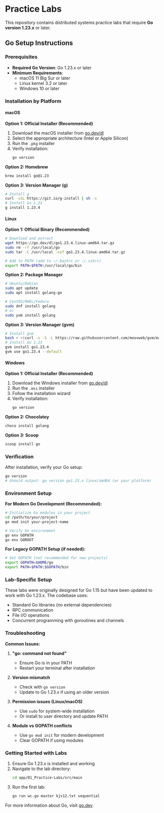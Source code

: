 # Practice Labs

This repository contains distributed systems practice labs that require **Go version 1.23.x** or later.

## Go Setup Instructions

### Prerequisites
- **Required Go Version**: Go 1.23.x or later
- **Minimum Requirements**: 
  - macOS 11 Big Sur or later
  - Linux kernel 3.2 or later
  - Windows 10 or later

### Installation by Platform

#### macOS

**Option 1: Official Installer (Recommended)**
1. Download the macOS installer from [go.dev/dl](https://go.dev/dl/)
2. Select the appropriate architecture (Intel or Apple Silicon)
3. Run the `.pkg` installer
4. Verify installation:
   ```bash
   go version
   ```

**Option 2: Homebrew**
```bash
brew install go@1.23
```

**Option 3: Version Manager (g)**
```bash
# Install g
curl -sSL https://git.io/g-install | sh -s
# Install Go 1.23
g install 1.23.4
```

#### Linux

**Option 1: Official Binary (Recommended)**
```bash
# Download and extract
wget https://go.dev/dl/go1.23.4.linux-amd64.tar.gz
sudo rm -rf /usr/local/go
sudo tar -C /usr/local -xzf go1.23.4.linux-amd64.tar.gz

# Add to PATH (add to ~/.bashrc or ~/.zshrc)
export PATH=$PATH:/usr/local/go/bin
```

**Option 2: Package Manager**
```bash
# Ubuntu/Debian
sudo apt update
sudo apt install golang-go

# CentOS/RHEL/Fedora
sudo dnf install golang
# or
sudo yum install golang
```

**Option 3: Version Manager (gvm)**
```bash
# Install gvm
bash < <(curl -s -S -L https://raw.githubusercontent.com/moovweb/gvm/master/binscripts/gvm-installer)
# Install Go 1.23
gvm install go1.23.4
gvm use go1.23.4 --default
```

#### Windows

**Option 1: Official Installer (Recommended)**
1. Download the Windows installer from [go.dev/dl](https://go.dev/dl/)
2. Run the `.msi` installer
3. Follow the installation wizard
4. Verify installation:
   ```cmd
   go version
   ```

**Option 2: Chocolatey**
```cmd
choco install golang
```

**Option 3: Scoop**
```cmd
scoop install go
```

### Verification

After installation, verify your Go setup:

```bash
go version
# Should output: go version go1.23.x linux/amd64 (or your platform)
```

### Environment Setup

**For Modern Go Development (Recommended):**
```bash
# Initialize Go modules in your project
cd /path/to/your/project
go mod init your-project-name

# Verify Go environment
go env GOPATH
go env GOROOT
```

**For Legacy GOPATH Setup (if needed):**
```bash
# Set GOPATH (not recommended for new projects)
export GOPATH=$HOME/go
export PATH=$PATH:$GOPATH/bin
```

### Lab-Specific Setup

These labs were originally designed for Go 1.15 but have been updated to work with Go 1.23.x. The codebase uses:

- Standard Go libraries (no external dependencies)
- RPC communication
- File I/O operations
- Concurrent programming with goroutines and channels

### Troubleshooting

**Common Issues:**

1. **"go: command not found"**
   - Ensure Go is in your PATH
   - Restart your terminal after installation

2. **Version mismatch**
   - Check with `go version`
   - Update to Go 1.23.x if using an older version

3. **Permission issues (Linux/macOS)**
   - Use `sudo` for system-wide installation
   - Or install to user directory and update PATH

4. **Module vs GOPATH conflicts**
   - Use `go mod init` for modern development
   - Clear GOPATH if using modules

### Getting Started with Labs

1. Ensure Go 1.23.x is installed and working
2. Navigate to the lab directory:
   ```bash
   cd app/01_Practice-Labs/src/main
   ```
3. Run the first lab:
   ```bash
   go run wc.go master kjv12.txt sequential
   ```

For more information about Go, visit [go.dev](https://go.dev/).
